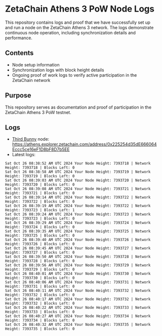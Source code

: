 # ZetaChain Athens 3 PoW Node Logs
This repository contains logs and proof that we have successfully set up and run a node on the ZetaChain Athens 3 network. The logs demonstrate continuous node operation, including synchronization details and performance.

## Contents
- Node setup information
- Synchronization logs with block height details
- Ongoing proof of work logs to verify active participation in the ZetaChain network

## Purpose
This repository serves as documentation and proof of participation in the ZetaChain Athens 3 PoW testnet.

## Logs

- [Third Bunny](https://thirdbunny.xyz/) node: https://athens.explorer.zetachain.com/address/0x225254d35dE666064Eccc5ce16eF1D8bF8D7b5EE
- Latest logs:
```
Sat Oct 26 08:38:52 AM UTC 2024 Your Node Height: 7393718 | Network Height: 7393718 | Blocks Left: 0
Sat Oct 26 08:38:58 AM UTC 2024 Your Node Height: 7393719 | Network Height: 7393719 | Blocks Left: 0
Sat Oct 26 08:39:03 AM UTC 2024 Your Node Height: 7393720 | Network Height: 7393720 | Blocks Left: 0
Sat Oct 26 08:39:08 AM UTC 2024 Your Node Height: 7393721 | Network Height: 7393721 | Blocks Left: 0
Sat Oct 26 08:39:14 AM UTC 2024 Your Node Height: 7393722 | Network Height: 7393722 | Blocks Left: 0
Sat Oct 26 08:39:19 AM UTC 2024 Your Node Height: 7393722 | Network Height: 7393723 | Blocks Left: 1
Sat Oct 26 08:39:24 AM UTC 2024 Your Node Height: 7393723 | Network Height: 7393723 | Blocks Left: 0
Sat Oct 26 08:39:29 AM UTC 2024 Your Node Height: 7393724 | Network Height: 7393724 | Blocks Left: 0
Sat Oct 26 08:39:35 AM UTC 2024 Your Node Height: 7393725 | Network Height: 7393725 | Blocks Left: 0
Sat Oct 26 08:39:40 AM UTC 2024 Your Node Height: 7393726 | Network Height: 7393726 | Blocks Left: 0
Sat Oct 26 08:39:45 AM UTC 2024 Your Node Height: 7393727 | Network Height: 7393727 | Blocks Left: 0
Sat Oct 26 08:39:50 AM UTC 2024 Your Node Height: 7393728 | Network Height: 7393728 | Blocks Left: 0
Sat Oct 26 08:39:56 AM UTC 2024 Your Node Height: 7393729 | Network Height: 7393729 | Blocks Left: 0
Sat Oct 26 08:40:01 AM UTC 2024 Your Node Height: 7393730 | Network Height: 7393730 | Blocks Left: 0
Sat Oct 26 08:40:06 AM UTC 2024 Your Node Height: 7393731 | Network Height: 7393731 | Blocks Left: 0
Sat Oct 26 08:40:11 AM UTC 2024 Your Node Height: 7393732 | Network Height: 7393732 | Blocks Left: 0
Sat Oct 26 08:40:17 AM UTC 2024 Your Node Height: 7393732 | Network Height: 7393732 | Blocks Left: 0
Sat Oct 26 08:40:22 AM UTC 2024 Your Node Height: 7393733 | Network Height: 7393733 | Blocks Left: 0
Sat Oct 26 08:40:27 AM UTC 2024 Your Node Height: 7393734 | Network Height: 7393734 | Blocks Left: 0
Sat Oct 26 08:40:32 AM UTC 2024 Your Node Height: 7393735 | Network Height: 7393735 | Blocks Left: 0
```
